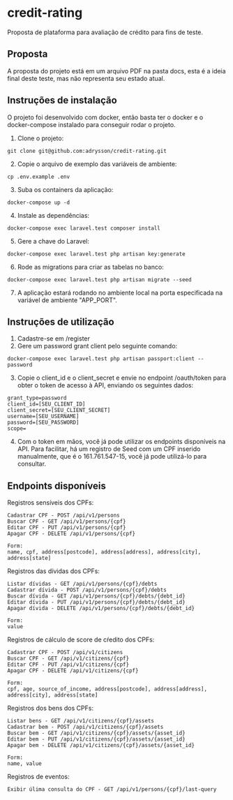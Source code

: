# credit-rating
Proposta de plataforma para avaliação de crédito para fins de teste.

## Proposta
A proposta do projeto está em um arquivo PDF na pasta docs, esta é a ideia final deste teste, mas não representa seu estado atual.

## Instruções de instalação
O projeto foi desenvolvido com docker, então basta ter o docker e o docker-compose instalado para conseguir rodar o projeto.
1. Clone o projeto:
```
git clone git@github.com:adrysson/credit-rating.git
```
2. Copie o arquivo de exemplo das variáveis de ambiente:
```
cp .env.example .env
```
3. Suba os containers da aplicação:
```
docker-compose up -d
```
4. Instale as dependências:
```
docker-compose exec laravel.test composer install
```
5. Gere a chave do Laravel:
```
docker-compose exec laravel.test php artisan key:generate
```
6. Rode as migrations para criar as tabelas no banco:
```
docker-compose exec laravel.test php artisan migrate --seed
```
7. A aplicação estará rodando no ambiente local na porta especificada na variável de ambiente "APP_PORT".

## Instruções de utilização
1. Cadastre-se em /register
2. Gere um password grant client pelo seguinte comando:
```
docker-compose exec laravel.test php artisan passport:client --password
```
3. Copie o client_id e o client_secret e envie no endpoint /oauth/token para obter o token de acesso à API, enviando os seguintes dados:

```
grant_type=password
client_id=[SEU_CLIENT_ID]
client_secret=[SEU_CLIENT_SECRET]
username=[SEU_USERNAME]
password=[SEU_PASSWORD]
scope=
```
4. Com o token em mãos, você já pode utilizar os endpoints disponíveis na API. Para facilitar, há um registro de Seed com um CPF inserido manualmente, que é o 161.761.547-15, você já pode utilizá-lo para consultar.

## Endpoints disponíveis
Registros sensíveis dos CPFs:
```
Cadastrar CPF - POST /api/v1/persons
Buscar CPF - GET /api/v1/persons/{cpf}
Editar CPF - PUT /api/v1/persons/{cpf}
Apagar CPF - DELETE /api/v1/persons/{cpf}

Form:
name, cpf, address[postcode], address[address], address[city], address[state]
```

Registros das dívidas dos CPFs:
```
Listar dívidas - GET /api/v1/persons/{cpf}/debts
Cadastrar dívida - POST /api/v1/persons/{cpf}/debts
Buscar dívida - GET /api/v1/persons/{cpf}/debts/{debt_id}
Editar dívida - PUT /api/v1/persons/{cpf}/debts/{debt_id}
Apagar dívida - DELETE /api/v1/persons/{cpf}/debts/{debt_id}

Form:
value
```

Registros de cálculo de score de cŕedito dos CPFs:
```
Cadastrar CPF - POST /api/v1/citizens
Buscar CPF - GET /api/v1/citizens/{cpf}
Editar CPF - PUT /api/v1/citizens/{cpf}
Apagar CPF - DELETE /api/v1/citizens/{cpf}

Form:
cpf, age, source_of_income, address[postcode], address[address], address[city], address[state]
```

Registros dos bens dos CPFs:
```
Listar bens - GET /api/v1/citizens/{cpf}/assets
Cadastrar bem - POST /api/v1/citizens/{cpf}/assets
Buscar bem - GET /api/v1/citizens/{cpf}/assets/{asset_id}
Editar bem - PUT /api/v1/citizens/{cpf}/assets/{asset_id}
Apagar bem - DELETE /api/v1/citizens/{cpf}/assets/{asset_id}

Form:
name, value
```

Registros de eventos:
```
Exibir úlima consulta do CPF - GET /api/v1/persons/{cpf}/last-query
```
